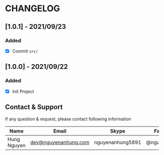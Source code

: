 # CHANGELOG

## [1.0.1] - 2021/09/23

### Added

- [x] Commit `src/`

## [1.0.0] - 2021/09/22

### Added

- [x] Init Project

## Contact & Support

If any question & request, please contact following information

| Name        | Email                | Skype            | Facebook      |
| ----------- | -------------------- | ---------------- | ------------- |
| Hung Nguyen | dev@nguyenanhung.com | nguyenanhung5891 | @nguyenanhung |
